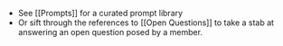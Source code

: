 - See [[Prompts]] for a curated prompt library 
- Or sift through the references to [[Open Questions]] to take a stab at answering an open question posed by a member. 

